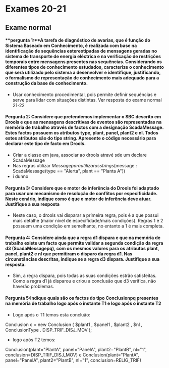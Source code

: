 # Exames 20-21

## Exame normal

#### **pergunta 1:**A tarefa de diagnóstico de avarias, que é função do Sistema Baseado em Conhecimento, é realizada com base na identificação de sequências estereotipadas de mensagens geradas no sistema de transporte de energia eléctrica e na verificação de restrições temporais entre mensagens presentes nas sequências. Considerando os diferentes tipos de conhecimento estudados, caracterize o conhecimento que será utilizado pelo sistema a desenvolver e identifique, justificando, o formalismo de representação de conhecimento mais adequado para a construção da base de conhecimento.

- Usar conhecimento procedimental, pois permite definir sequências e serve para lidar com situações distintas. Ver resposta do exame normal 21-22

#### **Pergunta 2:** Considere que pretendemos implementar o SBC descrito em Drools e que as mensagens descritivas de eventos são representadas na memória de trabalho através de factos com a designação ScadaMessage. Estes factos possuem os atributos type, plant, panel, plant2 e nl. Todos estes atributos são do tipo string. Apresente o código necessário para declarar este tipo de facto em Drools.

- Criar a classe em java, associar ao drools atravé sde um declare ScadaMessage
- Nas regras utilizar $Message para utilizar as strings ($message : ScadaMessage(type == "Alerta", plant == "Planta A"))
- i dunno

#### **Pergunta 3**: Considere que o motor de inferência do Drools foi adaptado para usar um mecanismo de resolução de conflitos por especificidade. Neste cenário, indique como é que o motor de inferência deve atuar. Justifique a sua resposta

- Neste caso, o drools vai disparar a primeira regra, pois é a que possui mais detalhe (maior nível de especifidade/mais condições). Regras 1  e 2 possuem uma condição em semelhante, no entanto a 1 é mais completa.

#### **Pergunta 4**: Considere ainda que a regra d1 dispara e que na memória de trabalho existe um facto que permite validar a segunda condição da regra d3 (ScadaMessagepq), com os mesmos valores para os atributos plant, panel, plant2 e nl que permitiram o disparo da regra d1. Nas circunstâncias descritas, indique se a regra d3 dispara. Justifique a sua resposta.


- Sim, a regra dispara, pois todas as suas condições estrão satisfeitas. Como a regra d1 já disparou e criou a conclusão que d3 verifica, não haverão problemas.


#### **Pergunta 5**:Indique quais são os factos do tipo Conclusionpq presentes na memória de trabalho logo após o instante T1 e logo após o instante T2

- Logo após o T1 temos esta concluão:

Conclusion c = new Conclusion ( $plant1 , $panel1 , $plant2 , $nl ,
ConclusionType . DISP_TRIF_DISJ_MOV );

- logo após T2 temos:

Conclusion(plant="PlantA", panel="PanelA", plant2="PlantB", nl="1", conclusion=DISP_TRIF_DISJ_MOV) e Conclusion(plant="PlantA", panel="PanelA", plant2="PlantB", nl="1", conclusion=RELIG_TRIF)
